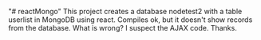 "# reactMongo" 
This project creates a database nodetest2 with a table userlist in MongoDB using react. 
Compiles ok, but it doesn't show records from the database. What is wrong? I suspect the AJAX code.
Thanks. 
